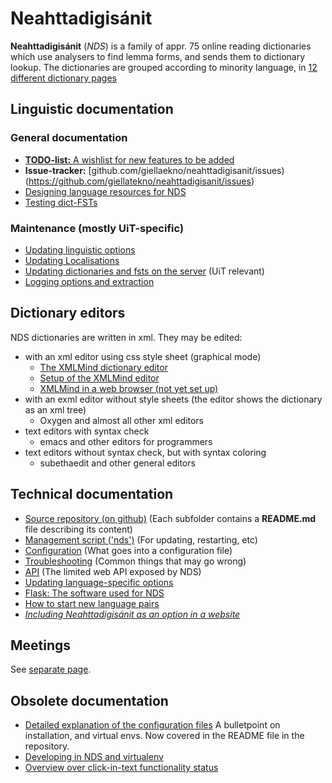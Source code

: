 # Neahttadigisánit

**Neahttadigisánit** (_NDS_) is a family of appr. 75 online reading dictionaries which use
analysers to find lemma forms, and sends them to dictionary lookup. The dictionaries are grouped
according to minority language, in [12 different dictionary pages](NeahttadigisanitLanguagePairs.html)

## Linguistic documentation

### General documentation

- [**TODO-list:** A wishlist for new features to be added](NewFeatures.html)
- **Issue-tracker:** [github.com/giellaekno/neahttadigisanit/issues)(https://github.com/giellatekno/neahttadigisanit/issues)
- [Designing language resources for NDS](DesigningResources.html) <!-- * [Moving language pairs](NDSMovingLanguagePairs.html) -->
- [Testing dict-FSTs](TestingDictFST.html)

### Maintenance (mostly UiT-specific)

- [Updating linguistic options](NDSLinguisticSettings.html)
- [Updating Localisations](NDSLocalisations.html)
- [Updating dictionaries and fsts on the server](NDSUpdatingDictionaries.html) (UiT relevant)
- [Logging options and extraction](LogExtraction.html)

## Dictionary editors

NDS dictionaries are written in xml. They may be edited:

- with an xml editor using css style sheet (graphical mode)
  - [The XMLMind dictionary editor](../infra/editing_dicts_w_XXE.md)
  - [Setup of the XMLMind editor](../tools/xmlmind-dictsetup.md)
  - [XMLMind in a web browser (not yet set up)](http://www.xmlmind.com/xmleditor/web_edition.shtml)
- with an exml editor without style sheets (the editor shows the dictionary as an xml tree)
  - Oxygen and almost all other xml editors
- text editors with syntax check
  - emacs and other editors for programmers
- text editors without syntax check, but with syntax coloring
  - subethaedit and other general editors

## Technical documentation

- [Source repository (on github)](https://github.com/giellatekno/neahttadigisanit) (Each subfolder contains a **README.md** file describing its content)
- [Management script ('nds')](nds_commands.html) (For updating, restarting, etc)
- [Configuration](NDSConfiguration.md) (What goes into a configuration file)
- [Troubleshooting](NDSTroubleshooting.html) (Common things that may go wrong)
- [API](API.html) (The limited web API exposed by NDS)
- [Updating language-specific options](NDSLinguisticSettings.html)
- [Flask: The software used for NDS](FlaskSoftware.html)
- [How to start new language pairs](StartingNewLanguagePairs.html)
- [_Including Neahttadigisánit as an option in a website_](AddingNDSPluginToOtherSites.html)

## Meetings

See [separate page](referat/index.md).

## Obsolete documentation

- [Detailed explanation of the configuration files](ConfigFiles.html) A bulletpoint on installation, and virtual envs. Now covered in the README file in the repository.
- [Developing in NDS and virtualenv](NDSDeveloping.html)
- [Overview over click-in-text functionality status](NDSProjectsInBrowsersStatistics.html)
